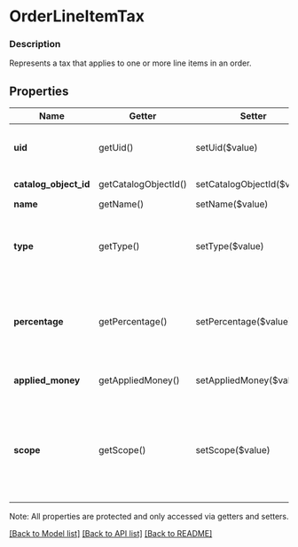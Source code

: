 # OrderLineItemTax

### Description

Represents a tax that applies to one or more line items in an order.

## Properties
Name | Getter | Setter | Type | Description | Notes
------------ | ------------- | ------------- | ------------- | ------------- | -------------
**uid** | getUid() | setUid($value) | **string** | Unique ID that identifies the tax only within this order.  This field is read-only. | [optional] 
**catalog_object_id** | getCatalogObjectId() | setCatalogObjectId($value) | **string** | The catalog object id referencing [CatalogTax](#type-catalogtax). | [optional] 
**name** | getName() | setName($value) | **string** | The tax&#39;s name. | [optional] 
**type** | getType() | setType($value) | **string** | Indicates the calculation method used to apply the tax. See [OrderLineItemTaxType](#type-orderlineitemtaxtype) for possible values | [optional] 
**percentage** | getPercentage() | setPercentage($value) | **string** | The percentage of the tax, as a string representation of a decimal number.  A value of &#x60;7.25&#x60; corresponds to a percentage of 7.25%. | [optional] 
**applied_money** | getAppliedMoney() | setAppliedMoney($value) | [**\SquareConnect\Model\Money**](Money.md) | The amount of the money applied by the tax in an order. | [optional] 
**scope** | getScope() | setScope($value) | **string** | Indicates the level at which the tax applies. This field is set by the server. If set in a CreateOrder request, it will be ignored on write. See [OrderLineItemTaxScope](#type-orderlineitemtaxscope) for possible values | [optional] 

Note: All properties are protected and only accessed via getters and setters.

[[Back to Model list]](../../README.md#documentation-for-models) [[Back to API list]](../../README.md#documentation-for-api-endpoints) [[Back to README]](../../README.md)

